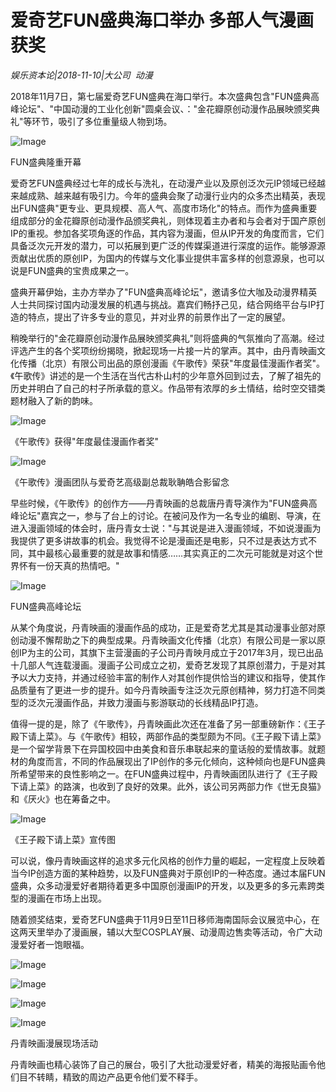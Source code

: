 # 爱奇艺FUN盛典海口举办 多部人气漫画获奖

*娱乐资本论|2018-11-10|大公司 
                                                动漫*

2018年11月7日，第七届爱奇艺FUN盛典在海口举行。本次盛典包含"FUN盛典高峰论坛"、"中国动漫的工业化创新"圆桌会议、："金花瓣原创动漫作品展映颁奖典礼"等环节，吸引了多位重量级人物到场。

![Image](http://p99.pstatp.com/large/pgc-image/5291968dd38f4d588608b1c130ad5c99)

FUN盛典隆重开幕

爱奇艺FUN盛典经过七年的成长与洗礼，在动漫产业以及原创泛次元IP领域已经越来越成熟、越来越有吸引力。今年的盛典会聚了动漫行业内的众多杰出精英，表现出FUN盛典"更专业、更具规模、高人气、高度市场化"的特点。而作为盛典重要组成部分的金花瓣原创动漫作品颁奖典礼，则体现着主办者和与会者对于国产原创IP的重视。参加各奖项角逐的作品，其内容为漫画，但从IP开发的角度而言，它们具备泛次元开发的潜力，可以拓展到更广泛的传媒渠道进行深度的运作。能够源源贡献出优质的原创IP，为国内的传媒与文化事业提供丰富多样的创意源泉，也可以说是FUN盛典的宝贵成果之一。

盛典开幕伊始，主办方举办了"FUN盛典高峰论坛"，邀请多位大咖及动漫界精英人士共同探讨国内动漫发展的机遇与挑战。嘉宾们畅抒己见，结合网络平台与IP打造的特点，提出了许多专业的意见，并对业界的前景作出了一定的展望。

稍晚举行的"金花瓣原创动漫作品展映颁奖典礼"则将盛典的气氛推向了高潮。经过评选产生的各个奖项纷纷揭晓，掀起现场一片接一片的掌声。其中，由丹青映画文化传播（北京）有限公司出品的原创漫画《午歌传》荣获"年度最佳漫画作者奖"。《午歌传》讲述的是一个生活在当代古朴山村的少年意外回到过去，了解了祖先的历史并明白了自己的村子所承载的意义。作品带有浓厚的乡土情结，给时空交错类题材融入了新的韵味。

![Image](http://p99.pstatp.com/large/pgc-image/cd0f99a346ee40ef97e071c963baf893)

《午歌传》获得"年度最佳漫画作者奖"

![Image](http://p3.pstatp.com/large/pgc-image/b6fc406b8f4e42928e749720e0fc0853)

《午歌传》漫画团队与爱奇艺高级副总裁耿聃皓合影留念

早些时候，《午歌传》的创作方——丹青映画的总裁唐丹青导演作为"FUN盛典高峰论坛"嘉宾之一，参与了台上的讨论。在被问及作为一名专业的编剧、导演，在进入漫画领域的体会时，唐丹青女士说："与其说是进入漫画领域，不如说漫画为我提供了更多讲故事的机会。我觉得不论是漫画还是电影，只不过是表达方式不同，其中最核心最重要的就是故事和情感……其实真正的二次元可能就是对这个世界怀有一份天真的热情吧。"

![Image](http://p3.pstatp.com/large/pgc-image/ab68982dbe7f4de08abd998c8d889262)

FUN盛典高峰论坛

从某个角度说，丹青映画的漫画作品的成功，正是爱奇艺尤其是其动漫事业部对原创动漫不懈帮助之下的典型成果。丹青映画文化传播（北京）有限公司是一家以原创IP为主的公司，其旗下主营漫画的子公司丹青映月成立于2017年3月，现已出品十几部人气连载漫画。漫画子公司成立之初，爱奇艺发现了其原创潜力，于是对其予以大力支持，并通过经验丰富的制作人对其创作提供恰当的建议和指导，使其作品质量有了更进一步的提升。如今丹青映画专注泛次元原创精神，努力打造不同类型的泛次元漫画作品，并致力漫画与影游联动的长线精品IP打造。

值得一提的是，除了《午歌传》，丹青映画此次还在准备了另一部重磅新作：《王子殿下请上菜》。与《午歌传》相较，两部作品的类型颇为不同。《王子殿下请上菜》是一个留学背景下在异国校园中由美食和音乐串联起来的童话般的爱情故事。就题材的角度而言，不同的作品展现出了IP创作的多元化倾向，这种倾向也是FUN盛典所希望带来的良性影响之一。在FUN盛典过程中，丹青映画团队进行了《王子殿下请上菜》的路演，也收到了良好的效果。此外，该公司另两部力作《世无良猫》和《厌火》也在筹备之中。

![Image](http://p99.pstatp.com/large/pgc-image/1ea36af0513d4b55b36a297fa49fc0fe)

《王子殿下请上菜》宣传图

可以说，像丹青映画这样的追求多元化风格的创作力量的崛起，一定程度上反映着当今IP创造方面的某种趋势，以及FUN盛典对于原创IP的一种态度。通过本届FUN盛典，众多动漫爱好者期待着更多中国原创漫画IP的开发，以及更多的多元素跨类型的漫画在市场上出现。

随着颁奖结束，爱奇艺FUN盛典于11月9日至11日移师海南国际会议展览中心，在这两天里举办了漫画展，辅以大型COSPLAY展、动漫周边售卖等活动，令广大动漫爱好者一饱眼福。

![Image](http://p99.pstatp.com/large/pgc-image/bb5fc450697c4524859dd06636a53663)

![Image](http://p1.pstatp.com/large/pgc-image/f87866f0e4a946859cd173f85453dab1)

![Image](http://p99.pstatp.com/large/pgc-image/9ecdf1b98a1e4d02ac8983f55f4f1ffc)

![Image](http://p99.pstatp.com/large/pgc-image/dcda73178621401bb2754e57b054981c)

丹青映画漫展现场活动

丹青映画也精心装饰了自己的展台，吸引了大批动漫爱好者，精美的海报贴画令他们目不转睛，精致的周边产品更令他们爱不释手。

